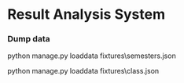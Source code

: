 # Result Analysis System

### Dump data
python manage.py loaddata fixtures\semesters.json

python manage.py loaddata fixtures\class.json
